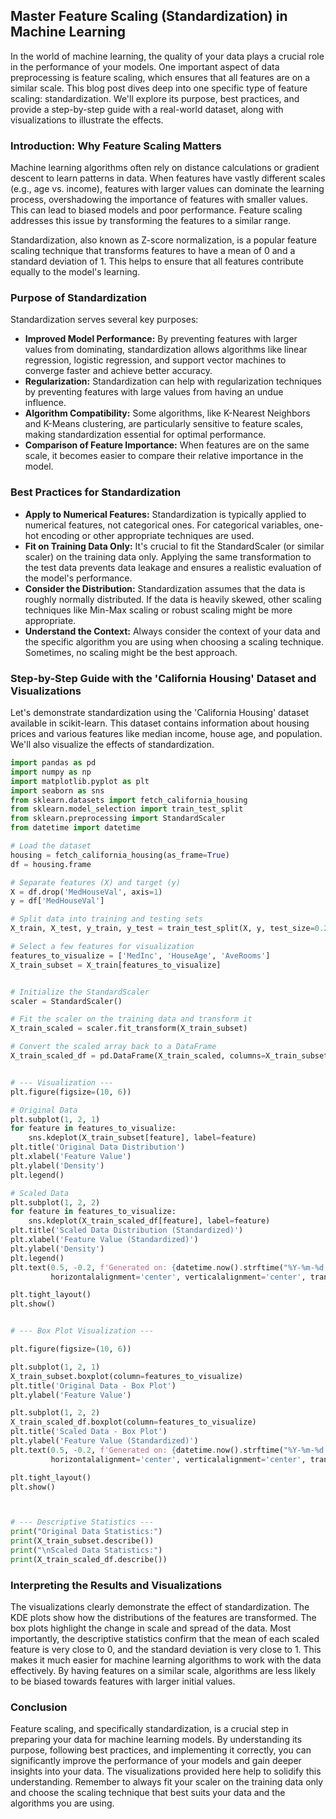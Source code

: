 ## Master Feature Scaling (Standardization) in Machine Learning

In the world of machine learning, the quality of your data plays a crucial role in the performance of your models.  One important aspect of data preprocessing is feature scaling, which ensures that all features are on a similar scale. This blog post dives deep into one specific type of feature scaling: standardization. We'll explore its purpose, best practices, and provide a step-by-step guide with a real-world dataset, along with visualizations to illustrate the effects.

### Introduction: Why Feature Scaling Matters

Machine learning algorithms often rely on distance calculations or gradient descent to learn patterns in data.  When features have vastly different scales (e.g., age vs. income), features with larger values can dominate the learning process, overshadowing the importance of features with smaller values.  This can lead to biased models and poor performance. Feature scaling addresses this issue by transforming the features to a similar range.

Standardization, also known as Z-score normalization, is a popular feature scaling technique that transforms features to have a mean of 0 and a standard deviation of 1.  This helps to ensure that all features contribute equally to the model's learning.

### Purpose of Standardization

Standardization serves several key purposes:

* **Improved Model Performance:** By preventing features with larger values from dominating, standardization allows algorithms like linear regression, logistic regression, and support vector machines to converge faster and achieve better accuracy.
* **Regularization:**  Standardization can help with regularization techniques by preventing features with large values from having an undue influence.
* **Algorithm Compatibility:** Some algorithms, like K-Nearest Neighbors and K-Means clustering, are particularly sensitive to feature scales, making standardization essential for optimal performance.
* **Comparison of Feature Importance:** When features are on the same scale, it becomes easier to compare their relative importance in the model.

### Best Practices for Standardization

* **Apply to Numerical Features:** Standardization is typically applied to numerical features, not categorical ones.  For categorical variables, one-hot encoding or other appropriate techniques are used.
* **Fit on Training Data Only:**  It's crucial to fit the StandardScaler (or similar scaler) on the training data only.  Applying the same transformation to the test data prevents data leakage and ensures a realistic evaluation of the model's performance.
* **Consider the Distribution:** Standardization assumes that the data is roughly normally distributed. If the data is heavily skewed, other scaling techniques like Min-Max scaling or robust scaling might be more appropriate.
* **Understand the Context:**  Always consider the context of your data and the specific algorithm you are using when choosing a scaling technique.  Sometimes, no scaling might be the best approach.

### Step-by-Step Guide with the 'California Housing' Dataset and Visualizations

Let's demonstrate standardization using the 'California Housing' dataset available in scikit-learn. This dataset contains information about housing prices and various features like median income, house age, and population. We'll also visualize the effects of standardization.

```python
import pandas as pd
import numpy as np
import matplotlib.pyplot as plt
import seaborn as sns
from sklearn.datasets import fetch_california_housing
from sklearn.model_selection import train_test_split
from sklearn.preprocessing import StandardScaler
from datetime import datetime

# Load the dataset
housing = fetch_california_housing(as_frame=True)
df = housing.frame

# Separate features (X) and target (y)
X = df.drop('MedHouseVal', axis=1)
y = df['MedHouseVal']

# Split data into training and testing sets
X_train, X_test, y_train, y_test = train_test_split(X, y, test_size=0.2, random_state=42)

# Select a few features for visualization
features_to_visualize = ['MedInc', 'HouseAge', 'AveRooms']
X_train_subset = X_train[features_to_visualize]


# Initialize the StandardScaler
scaler = StandardScaler()

# Fit the scaler on the training data and transform it
X_train_scaled = scaler.fit_transform(X_train_subset)

# Convert the scaled array back to a DataFrame
X_train_scaled_df = pd.DataFrame(X_train_scaled, columns=X_train_subset.columns)


# --- Visualization ---
plt.figure(figsize=(10, 6))

# Original Data
plt.subplot(1, 2, 1)
for feature in features_to_visualize:
    sns.kdeplot(X_train_subset[feature], label=feature)
plt.title('Original Data Distribution')
plt.xlabel('Feature Value')
plt.ylabel('Density')
plt.legend()

# Scaled Data
plt.subplot(1, 2, 2)
for feature in features_to_visualize:
    sns.kdeplot(X_train_scaled_df[feature], label=feature)
plt.title('Scaled Data Distribution (Standardized)')
plt.xlabel('Feature Value (Standardized)')
plt.ylabel('Density')
plt.legend()
plt.text(0.5, -0.2, f'Generated on: {datetime.now().strftime("%Y-%m-%d %H:%M:%S")} Author: Vialli Wong', 
         horizontalalignment='center', verticalalignment='center', transform=plt.gca().transAxes)

plt.tight_layout()
plt.show()


# --- Box Plot Visualization ---

plt.figure(figsize=(10, 6))

plt.subplot(1, 2, 1)
X_train_subset.boxplot(column=features_to_visualize)
plt.title('Original Data - Box Plot')
plt.ylabel('Feature Value')

plt.subplot(1, 2, 2)
X_train_scaled_df.boxplot(column=features_to_visualize)
plt.title('Scaled Data - Box Plot')
plt.ylabel('Feature Value (Standardized)')
plt.text(0.5, -0.2, f'Generated on: {datetime.now().strftime("%Y-%m-%d %H:%M:%S")} Author: Vialli Wong', 
         horizontalalignment='center', verticalalignment='center', transform=plt.gca().transAxes)

plt.tight_layout()
plt.show()



# --- Descriptive Statistics ---
print("Original Data Statistics:")
print(X_train_subset.describe())
print("\nScaled Data Statistics:")
print(X_train_scaled_df.describe())
```

### Interpreting the Results and Visualizations

The visualizations clearly demonstrate the effect of standardization.  The KDE plots show how the distributions of the features are transformed.  The box plots highlight the change in scale and spread of the data.  Most importantly, the descriptive statistics confirm that the mean of each scaled feature is very close to 0, and the standard deviation is very close to 1.  This makes it much easier for machine learning algorithms to work with the data effectively.  By having features on a similar scale, algorithms are less likely to be biased towards features with larger initial values.

### Conclusion

Feature scaling, and specifically standardization, is a crucial step in preparing your data for machine learning models. By understanding its purpose, following best practices, and implementing it correctly, you can significantly improve the performance of your models and gain deeper insights into your data.  The visualizations provided here help to solidify this understanding. Remember to always fit your scaler on the training data only and choose the scaling technique that best suits your data and the algorithms you are using.

